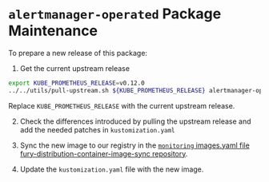 # `alertmanager-operated` Package Maintenance

To prepare a new release of this package:

1. Get the current upstream release

```bash
export KUBE_PROMETHEUS_RELEASE=v0.12.0
../../utils/pull-upstream.sh ${KUBE_PROMETHEUS_RELEASE} alertmanager-operated
```

  Replace `KUBE_PROMETHEUS_RELEASE` with the current upstream release.

2. Check the differences introduced by pulling the upstream release and add the needed patches in `kustomization.yaml`

3. Sync the new image to our registry in the [`monitoring` images.yaml file fury-distribution-container-image-sync repository](https://github.com/sighupio/fury-distribution-container-image-sync/blob/main/modules/monitoring/images.yml).

4. Update the `kustomization.yaml` file with the new image.
